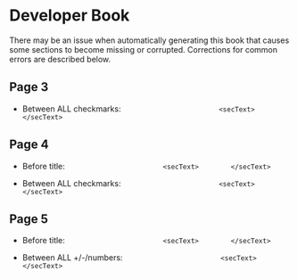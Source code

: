 # Developer Book

There may be an issue when automatically generating this book that causes
some sections to become missing or corrupted. Corrections for common errors
are described below.

## Page 3
 * Between ALL checkmarks:
`                        <secText> </secText>`

## Page 4
 * Before title:
`                        <secText>        </secText>`

 * Between ALL checkmarks:
`                        <secText> </secText>`

## Page 5
 * Before title:
`                        <secText>        </secText>`

 * Between ALL +/-/numbers:
`                        <secText> </secText>`
